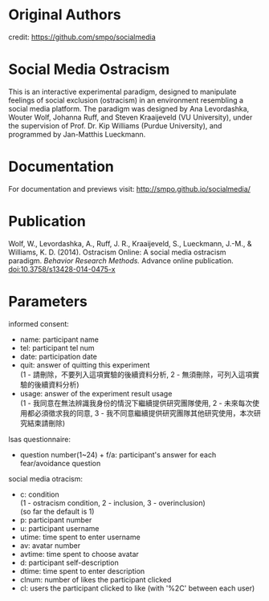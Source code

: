 Original Authors
===========
credit: https://github.com/smpo/socialmedia


Social Media Ostracism
======================

This is an interactive experimental paradigm, designed to manipulate feelings of social exclusion (ostracism) in an environment resembling a social media platform. The paradigm was designed by Ana Levordashka, Wouter Wolf, Johanna Ruff, and Steven Kraaijeveld (VU University), under the supervision of Prof. Dr. Kip Williams (Purdue University), and programmed by Jan-Matthis Lueckmann.


Documentation
=============

For documentation and previews visit: http://smpo.github.io/socialmedia/


Publication
===========

Wolf, W., Levordashka, A., Ruff, J. R., Kraaijeveld, S., Lueckmann, J.-M., & Williams, K. D. (2014). Ostracism Online: A social media ostracism paradigm. _Behavior Research Methods._ Advance online publication. [doi:10.3758/s13428-014-0475-x](http://dx.doi.org/10.3758/s13428-014-0475-x)


Parameters
===========

informed consent:
* name: participant name
* tel: participant tel num
* date: participation date
* quit: answer of quitting this experiment <br />
  (1 - 請刪除，不要列入這項實驗的後續資料分析, 2 - 無須刪除，可列入這項實驗的後續資料分析)
* usage: answer of the experiment result usage <br />
  (1 - 我同意在無法辨識我身份的情況下繼續提供研究團隊使用, 2 - 未來每次使用都必須徵求我的同意, 3 - 我不同意繼續提供研究團隊其他研究使用，本次研究結束請刪除) <br />
  
lsas questionnaire:
* question number(1~24) + f/a: participant's answer for each fear/avoidance question

social media otracism:
* c: condition <br />
  (1 - ostracism condition, 2 - inclusion, 3 - overinclusion) <br />
  (so far the default is 1)
* p: participant number
* u: participant username
* utime: time spent to enter username
* av: avatar number
* avtime: time spent to choose avatar
* d: participant self-description
* dtime: time spent to enter description
* clnum: number of likes the participant clicked
* cl: users the participant clicked to like (with '%2C' between each user)
